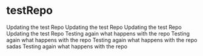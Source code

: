 # testRepo
Updating the test Repo
Updating the test Repo
Updating the test Repo
Updating the test Repo
Testing again what happens with the repo
Testing again what happens with the repo
Testing again what happens with the repo
sadas
Testing again what happens with the repo
